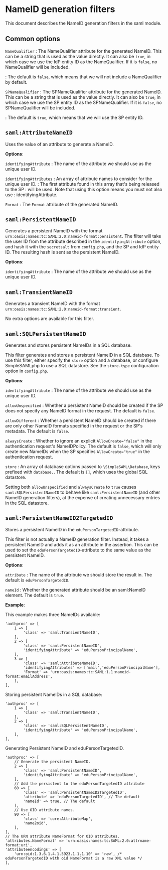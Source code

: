 # NameID generation filters

This document describes the NameID generation filters in the saml module.

## Common options

`NameQualifier`
:   The NameQualifier attribute for the generated NameID.
    This can be a string that is used as the value directly.
    It can also be `true`, in which case we use the IdP entity ID as the NameQualifier.
    If it is `false`, no NameQualifier will be included.

:   The default is `false`, which means that we will not include a NameQualifier by default.

`SPNameQualifier`
:   The SPNameQualifier attribute for the generated NameID.
    This can be a string that is used as the value directly.
    It can also be `true`, in which case we use the SP entity ID as the SPNameQualifier.
    If it is `false`, no SPNameQualifier will be included.

:   The default is `true`, which means that we will use the SP entity ID.

## `saml:AttributeNameID`

Uses the value of an attribute to generate a NameID.

**Options**:

`identifyingAttribute`
:   The name of the attribute we should use as the unique user ID.

`identifyingAttributes`
:   An array of attribute names to consider for the unique user ID.
:   The first attribute found in this array that's being released to the SP
:   will be used. Note that using this option means you must not also use
:   identifyingAttribute.

`Format`
:   The `Format` attribute of the generated NameID.

## `saml:PersistentNameID`

Generates a persistent NameID with the format `urn:oasis:names:tc:SAML:2.0:nameid-format:persistent`.
The filter will take the user ID from the attribute described in the `identifyingAttribute` option, and hash it with the `secretsalt` from `config.php`, and the SP and IdP entity ID.
The resulting hash is sent as the persistent NameID.

**Options**:

`identifyingAttribute`
:   The name of the attribute we should use as the unique user ID.

## `saml:TransientNameID`

Generates a transient NameID with the format `urn:oasis:names:tc:SAML:2.0:nameid-format:transient`.

No extra options are available for this filter.

## `saml:SQLPersistentNameID`

Generates and stores persistent NameIDs in a SQL database.

This filter generates and stores a persistent NameID in a SQL database.
To use this filter, either specify the `store` option and a database,
or configure SimpleSAMLphp to use a SQL datastore.
See the `store.type` configuration option in `config.php`.

**Options**:

`identifyingAttribute`
:   The name of the attribute we should use as the unique user ID.

`allowUnspecified`
:   Whether a persistent NameID should be created if the SP does not specify any NameID format in the request.
    The default is `false`.

`allowDifferent`
:   Whether a persistent NameID should be created if there are only other NameID formats specified in the request or the SP's metadata.
    The default is `false`.

`alwaysCreate`
:   Whether to ignore an explicit `AllowCreate="false"` in the authentication request's NameIDPolicy.
    The default is `false`, which will only create new NameIDs when the SP specifies `AllowCreate="true"` in the authentication request.

`store`
:   An array of database options passed to `\SimpleSAML\Database`, keys prefixed with `database.`.
    The default is `[]`, which uses the global SQL datastore.

Setting both `allowUnspecified` and `alwaysCreate` to `true` causes `saml:SQLPersistentNameID` to behave like `saml:PersistentNameID` (and other NameID generation filters), at the expense of creating unnecessary entries in the SQL datastore.

## `saml:PersistentNameID2TargetedID`

Stores a persistent NameID in the `eduPersonTargetedID`-attribute.

This filter is not actually a NameID generation filter.
Instead, it takes a persistent NameID and adds it as an attribute in the assertion.
This can be used to set the `eduPersonTargetedID`-attribute to the same value as the persistent NameID.

**Options**:

`attribute`
:   The name of the attribute we should store the result in.
    The default is `eduPersonTargetedID`.

`nameId`
:   Whether the generated attribute should be an saml:NameID element.
    The default is `true`.

**Example**:

This example makes three NameIDs available:

    'authproc' => [
        1 => [
            'class' => 'saml:TransientNameID',
        ],
        2 => [
            'class' => 'saml:PersistentNameID',
            'identifyingAttribute' => 'eduPersonPrincipalName',
        ],
        3 => [
            'class' => 'saml:AttributeNameID',
            'identifyingAttributes' => ['mail','eduPersonPrincipalName'],
            'Format' => 'urn:oasis:names:tc:SAML:1.1:nameid-format:emailAddress',
        ],
    ],

Storing persistent NameIDs in a SQL database:

    'authproc' => [
        1 => [
            'class' => 'saml:TransientNameID',
        ],
        2 => [
            'class' => 'saml:SQLPersistentNameID',
            'identifyingAttribute' => 'eduPersonPrincipalName',
        ],
    ],

Generating Persistent NameID and eduPersonTargetedID.

    'authproc' => [
        // Generate the persistent NameID.
        2 => [
            'class' => 'saml:PersistentNameID',
            'identifyingAttribute' => 'eduPersonPrincipalName',
        ],
        // Add the persistent to the eduPersonTargetedID attribute
        60 => [
            'class' => 'saml:PersistentNameID2TargetedID',
            'attribute' => 'eduPersonTargetedID', // The default
            'nameId' => true, // The default
        ],
        // Use OID attribute names.
        90 => [
            'class' => 'core:AttributeMap',
            'name2oid',
        ],
    ],
    // The URN attribute NameFormat for OID attributes.
    'attributes.NameFormat' => 'urn:oasis:names:tc:SAML:2.0:attrname-format:uri',
    'attributeencodings' => [
        'urn:oid:1.3.6.1.4.1.5923.1.1.1.10' => 'raw', /* eduPersonTargetedID with oid NameFormat is a raw XML value */
    ],

